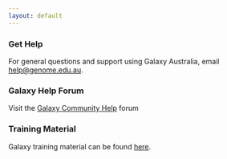 ```yaml
---
layout: default
---
```


### Get Help

For general questions and support using Galaxy Australia, email [help@genome.edu.au](mailto:help@genome.edu.au).

### Galaxy Help Forum

Visit the [Galaxy Community Help](https://help.galaxyproject.org) forum

### Training Material

Galaxy training material can be found [here](https://training.galaxyproject.org).

<!-- ## FAQ

If you have a specific question, you may find the answer in [our FAQ](/faq).
 -->
